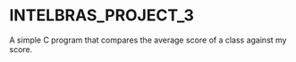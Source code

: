 # INTELBRAS_PROJECT_3
A simple C program that compares the average score of a class against my score.
